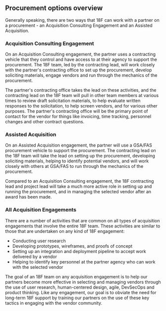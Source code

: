 ## Procurement options overview

Generally speaking, there are two ways that 18F can work with a partner on a procurement - an Acquisition Consulting Engagement and an Assisted Acquisition.

### Acquisition Consulting Engagement

On an Acquisition Consulting engagement, the partner uses a contracting vehicle that they control and have access to at their agency to support the procurement. The 18F team, led by the contracting lead, will work closely with the partner's contracting office to set up the procurement, develop soliciting materials, engage vendors and run through the mechanics of the procurement. 

The partner's contracting office takes the lead on these activities, and the contracting lead on the 18F team will pull in other team members at various times to review draft solicitation materials, to help evaluate written responses to the solicitation, to help screen vendors, and for various other purposes. The partner's contracting office will be the primary point of contact for the vendor for things like invoicing, time tracking, personnel changes and other contract questions.


### Assisted Acquisition 

On an Assisted Acquisition engagement, the partner will use a GSA/FAS procurement vehicle to support the procurement. The contracting lead on the 18F team will take the lead on setting up the procurement, developing soliciting materials, helping to identify potential vendors, and will work closely with others at GSA/FAS to run through the mechanics of the procurement. 

Compared to an Acquisition Consulting engagement, the 18F contracting lead and project lead will take a much more active role in setting up and running the procurement, and in managing the selected vendor after an award has been made. 

### All Acquisition Engagements

There are a number of activities that are common on all types of acquisition engagements that involve the entire 18F team. These activities are similar to those that are undertaken on any kind of 18F engagement:

* Conducting user research
* Developing prototypes, wireframes, and proofs of concept
* Setting up an integration and deployment pipeline to accept work delivered by a vendor
* Helping to identify key personnel at the partner agency who can work with the selected vendor

The goal of an 18F team on any acquisition engagement is to help our partners become more effective in selecting and managing vendors through the use of user research, human-centered design, agile, DevSecOps and product thinking. Like any engagement, our goal is to obviate the need for long-term 18F support by training our partners on the use of these key tactics in engaging with the vendor community.